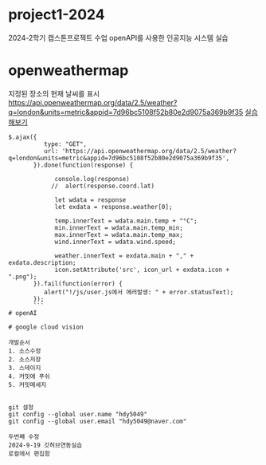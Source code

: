 # project1-2024
2024-2학기 캡스톤프로젝트 수업
openAPI를 사용한 인공지능 시스템 실습
# openweathermap

지정된 장소의 현재 날씨를 표시
https://api.openweathermap.org/data/2.5/weather?q=london&units=metric&appid=7d96bc5108f52b80e2d9075a369b9f35
[실습해보기](https://api.openweathermap.org/data/2.5/weather?q=london&units=metric&appid=7d96bc5108f52b80e2d9075a369b9f35)
```
$.ajax({
          type: "GET",
          url: 'https://api.openweathermap.org/data/2.5/weather?q=london&units=metric&appid=7d96bc5108f52b80e2d9075a369b9f35',
       }).done(function(response) {

             console.log(response)
            //  alert(response.coord.lat)

             let wdata = response
             let exdata = response.weather[0];
         
             temp.innerText = wdata.main.temp + "°C";
             min.innerText = wdata.main.temp_min;
             max.innerText = wdata.main.temp_max;
             wind.innerText = wdata.wind.speed;
         
             weather.innerText = exdata.main + "," + exdata.description;
             icon.setAttribute('src', icon_url + exdata.icon + ".png");
       }).fail(function(error) {
          alert("!/js/user.js에서 에러발생: " + error.statusText);
       });
       ```
# openAI

# google cloud vision

개발순서
1. 소스수정
2. 소스저장
3. 스테이지
4. 커밋에 푸쉬
5. 커밋메세지


git 설정
git config --global user.name "hdy5049"
git config --global user.email "hdy5049@naver.com"

두번째 수정
2024-9-19 깃허브연동실습
로컬에서 편집함